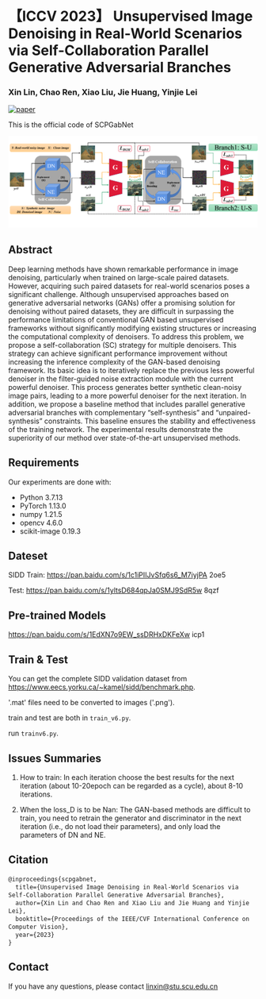 # 【ICCV 2023】 Unsupervised Image Denoising in Real-World Scenarios via Self-Collaboration Parallel Generative Adversarial Branches

### Xin Lin, Chao Ren, Xiao Liu, Jie Huang, Yinjie Lei

[![paper](https://img.shields.io/badge/arXiv-Paper-green_yellow)]([https://arxiv.org/pdf/2308.06776.pdf](https://openaccess.thecvf.com/content/ICCV2023/papers/Lin_Unsupervised_Image_Denoising_in_Real-World_Scenarios_via_Self-Collaboration_Parallel_Generative_ICCV_2023_paper.pdf))

This is the official code of SCPGabNet

![main_fig](./kuangjia.png)


## Abstract
Deep learning methods have shown remarkable performance in image denoising, particularly when trained on large-scale paired datasets. However, acquiring such paired datasets for real-world scenarios poses a significant challenge. Although unsupervised approaches based on generative adversarial networks (GANs) offer a promising solution for denoising without paired datasets, they are difficult in surpassing the performance limitations of conventional GAN based unsupervised frameworks without significantly modifying existing structures or increasing the computational complexity of denoisers. To address this problem, we propose a self-collaboration (SC) strategy for multiple denoisers. This strategy can achieve significant performance improvement without increasing the inference complexity of the GAN-based denoising framework. Its basic idea is to iteratively replace the previous less powerful denoiser in the filter-guided noise extraction module with the current powerful denoiser. This process generates better synthetic clean-noisy image pairs, leading to a more powerful denoiser for the next iteration. In addition, we propose a baseline method that includes parallel generative adversarial branches with complementary “self-synthesis” and “unpaired-synthesis” constraints. This baseline ensures the stability and effectiveness of the training network. The experimental results demonstrate the superiority of our method over state-of-the-art unsupervised methods.

## Requirements
Our experiments are done with:

- Python 3.7.13
- PyTorch 1.13.0
- numpy 1.21.5
- opencv 4.6.0
- scikit-image 0.19.3

## Dateset

SIDD
Train: https://pan.baidu.com/s/1c1iPIIJvSfq6s6_M7iyjPA  2oe5 

Test: https://pan.baidu.com/s/1yltsD684qpJa0SMJ9SdR5w   8qzf 

## Pre-trained Models

https://pan.baidu.com/s/1EdXN7o9EW_ssDRHxDKFeXw    icp1 



## Train & Test
You can get the complete SIDD validation dataset from https://www.eecs.yorku.ca/~kamel/sidd/benchmark.php.

'.mat' files need to be converted to images ('.png'). 

train and test are both in `train_v6.py`.

run `trainv6.py`.

## Issues Summaries

1. How to train: In each iteration choose the best results for the next iteration (about 10-20epoch can be regarded as a cycle), about 8-10 iterations.

2. When the loss_D is to be Nan: The GAN-based methods are difficult to train, you need to retrain the generator and discriminator in the next iteration (i.e., do not load their parameters), and only load the parameters of DN and NE.


## Citation

    @inproceedings{scpgabnet,
      title={Unsupervised Image Denoising in Real-World Scenarios via Self-Collaboration Parallel Generative Adversarial Branches}, 
      author={Xin Lin and Chao Ren and Xiao Liu and Jie Huang and Yinjie Lei},
      booktitle={Proceedings of the IEEE/CVF International Conference on Computer Vision},
      year={2023}
    }

## Contact
If you have any questions, please contact linxin@stu.scu.edu.cn
